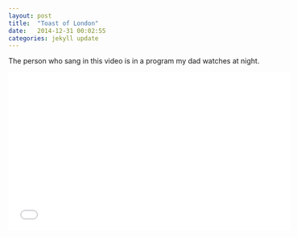 ```yaml
---
layout: post
title:  "Toast of London"
date:   2014-12-31 00:02:55
categories: jekyll update
---
```

The person who sang in this video is in a program my dad watches at night.

<iframe width="560" height="315" src="//www.youtube.com/embed/Rdqu-HObUbo" frameborder="0" allowfullscreen></iframe>


[jekyll]:      http://jekyllrb.com
[jekyll-gh]:   https://github.com/jekyll/jekyll
[jekyll-help]: https://github.com/jekyll/jekyll-help
